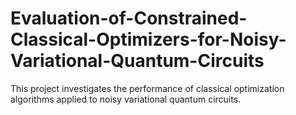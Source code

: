 # Evaluation-of-Constrained-Classical-Optimizers-for-Noisy-Variational-Quantum-Circuits
This project investigates the performance of classical optimization algorithms applied to noisy variational quantum circuits.
